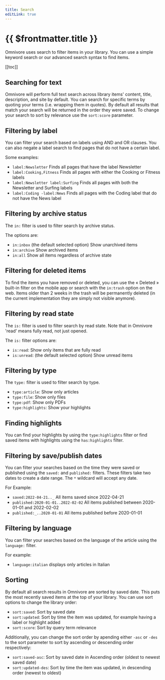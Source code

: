 ```yaml
---
title: Search
editLink: true
---
```


# {{ $frontmatter.title }}

Omnivore uses search to filter items in your library. You can use a simple keyword search or our advanced search syntax to find items.

[[toc]]

## Searching for text

Omnivore will perform full text search across library items' content, title, description, and site by default. You can search for specific terms by quoting your terms (i.e. wrapping them in quotes). By default all results that match your search will be returned in the order they were saved. To change your search to sort by relevance use the `sort:score` parameter.

## Filtering by label

You can filter your search based on labels using AND and OR clauses. You can also negate a label search to find pages that do not have a certain label.

Some examples:

- `label:Newsletter` Finds all pages that have the label Newsletter
- `label:Cooking,Fitness` Finds all pages with either the Cooking or Fitness labels
- `label:Newsletter label:Surfing` Finds all pages with both the Newsletter and Surfing labels
- `label:Coding -label:News` Finds all pages with the Coding label that do not have the News label

## Filtering by archive status

The `in:` filter is used to filter search by archive status. 

The options are:

- `in:inbox` (the default selected option) Show unarchived items
- `in:archive` Show archived items
- `in:all` Show all items regardless of archive state

## Filtering for deleted items

To find the items you have removed or deleted, you can use the « Deleted » built-in filter on the mobile app or search with the `in:trash` option on the web. Items older than 2 weeks in the trash will be permanently deleted (in the current implementation they are simply not visible anymore).

## Filtering by read state

The `is:` filter is used to filter search by read state. Note that in Omnivore 'read' means fully read, not just opened.

The `is:` filter options are:

- `is:read`: Show only items that are fully read
- `is:unread`: (the default selected option) Show unread items

## Filtering by type

The `type:` filter is used to filter search by type.

- `type:article`: Show only articles
- `type:file`: Show only files
- `type:pdf`: Show only PDFs
- `type:highlights`: Show your highlights

## Finding highlights

You can find your highlights by using the `type:highlights` filter or find saved items with highlights using the `has:highlights` filter.

## Filtering by save/publish dates

You can filter your searches based on the time they were saved or published using the `saved:` and `published:` filters. These filters take two dates to create a date range. The `*` wildcard will accept any date.

For Example:

- `saved:2022-04-21.._` All items saved since 2022-04-21
- `published:2020-01-01..2022-02-02` All items published between 2020-01-01 and 2022-02-02
- `published:_..2020-01-01` All items published before 2020-01-01

## Filtering by language

You can filter your searches based on the language of the article using the `language:` filter.

For example:

- `language:italian` displays only articles in Italian

## Sorting

By default all search results in Omnivore are sorted by saved date. This puts the most recently saved items at the top of your library. You can use sort options to change the library order:

- `sort:saved`: Sort by saved date
- `sort:updated`: Sort by time the item was updated, for example having a label or highlight added
- `sort:score`: Sort by query term relevance

Additionally, you can change the sort order by apending either `-asc` or `-des` to the sort parameter to sort by ascending or descending order respectively:

- `sort:saved-asc`: Sort by saved date in Ascending order (oldest to newest saved date)
- `sort:updated-des`: Sort by time the item was updated, in descending order (newest to oldest)
